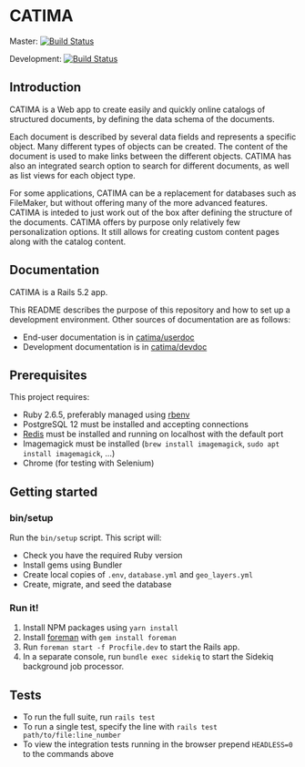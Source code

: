 # CATIMA

Master:
[![Build Status](https://travis-ci.com/catima/catima.svg?branch=master)](https://travis-ci.com/catima/catima)

Development:
[![Build Status](https://travis-ci.com/catima/catima.svg?branch=development)](https://travis-ci.com/catima/catima)

## Introduction

CATIMA is a Web app to create easily and quickly online catalogs of structured documents, by defining the data schema of the documents.

Each document is described by several data fields and represents a specific object. Many different types of objects can be created. The content of the document is used to make links between the different objects. CATIMA has also an integrated search option to search for different documents, as well as list views for each object type.

For some applications, CATIMA can be a replacement for databases such as FileMaker, but without offering many of the more advanced features. CATIMA is inteded to just work out of the box after defining the structure of the documents. CATIMA offers by purpose only relatively few personalization options. It still allows for creating custom content pages along with the catalog content.

## Documentation

CATIMA is a Rails 5.2 app.

This README describes the purpose of this repository and how to set up a development environment. Other sources of documentation are as follows:

* End-user documentation is in [catima/userdoc](https://github.com/catima/userdoc)
* Development documentation is in [catima/devdoc](https://github.com/catima/devdoc)

## Prerequisites

This project requires:

* Ruby 2.6.5, preferably managed using [rbenv][]
* PostgreSQL 12 must be installed and accepting connections
* [Redis][] must be installed and running on localhost with the default port
* Imagemagick must be installed (`brew install imagemagick`, `sudo apt install imagemagick`, ...)
* Chrome (for testing with Selenium)

## Getting started

### bin/setup

Run the `bin/setup` script. This script will:

* Check you have the required Ruby version
* Install gems using Bundler
* Create local copies of `.env`, `database.yml` and `geo_layers.yml`
* Create, migrate, and seed the database

### Run it!

1. Install NPM packages using `yarn install`
2. Install [foreman](https://github.com/ddollar/foreman) with `gem install foreman`
3. Run `foreman start -f Procfile.dev` to start the Rails app.
4. In a separate console, run `bundle exec sidekiq` to start the Sidekiq background job processor.

[rbenv]:https://github.com/sstephenson/rbenv
[redis]:http://redis.io

## Tests

* To run the full suite, run `rails test`
* To run a single test, specify the line with `rails test path/to/file:line_number`
* To view the integration tests running in the browser prepend `HEADLESS=0` to the commands above
